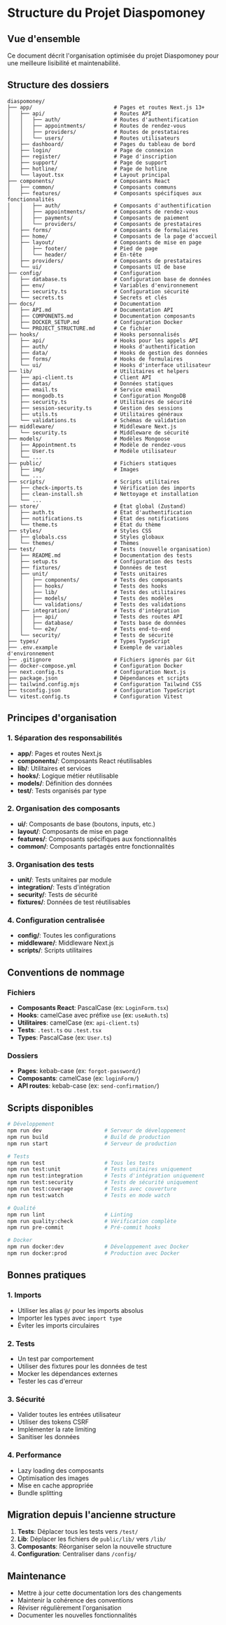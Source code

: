 # Structure du Projet Diaspomoney

## Vue d'ensemble

Ce document décrit l'organisation optimisée du projet Diaspomoney pour une meilleure lisibilité et maintenabilité.

## Structure des dossiers

```
diaspomoney/
├── app/                          # Pages et routes Next.js 13+
│   ├── api/                      # Routes API
│   │   ├── auth/                 # Routes d'authentification
│   │   ├── appointments/         # Routes de rendez-vous
│   │   ├── providers/            # Routes de prestataires
│   │   └── users/                # Routes utilisateurs
│   ├── dashboard/                # Pages du tableau de bord
│   ├── login/                    # Page de connexion
│   ├── register/                 # Page d'inscription
│   ├── support/                  # Page de support
│   ├── hotline/                  # Page de hotline
│   └── layout.tsx                # Layout principal
├── components/                   # Composants React
│   ├── common/                   # Composants communs
│   ├── features/                 # Composants spécifiques aux fonctionnalités
│   │   ├── auth/                 # Composants d'authentification
│   │   ├── appointments/         # Composants de rendez-vous
│   │   ├── payments/             # Composants de paiement
│   │   └── providers/            # Composants de prestataires
│   ├── forms/                    # Composants de formulaires
│   ├── home/                     # Composants de la page d'accueil
│   ├── layout/                   # Composants de mise en page
│   │   ├── footer/               # Pied de page
│   │   └── header/               # En-tête
│   ├── providers/                # Composants de prestataires
│   └── ui/                       # Composants UI de base
├── config/                       # Configuration
│   ├── database.ts               # Configuration base de données
│   ├── env/                      # Variables d'environnement
│   ├── security.ts               # Configuration sécurité
│   └── secrets.ts                # Secrets et clés
├── docs/                         # Documentation
│   ├── API.md                    # Documentation API
│   ├── COMPONENTS.md             # Documentation composants
│   ├── DOCKER_SETUP.md           # Configuration Docker
│   └── PROJECT_STRUCTURE.md      # Ce fichier
├── hooks/                        # Hooks personnalisés
│   ├── api/                      # Hooks pour les appels API
│   ├── auth/                     # Hooks d'authentification
│   ├── data/                     # Hooks de gestion des données
│   ├── forms/                    # Hooks de formulaires
│   └── ui/                       # Hooks d'interface utilisateur
├── lib/                          # Utilitaires et helpers
│   ├── api-client.ts             # Client API
│   ├── datas/                    # Données statiques
│   ├── email.ts                  # Service email
│   ├── mongodb.ts                # Configuration MongoDB
│   ├── security.ts               # Utilitaires de sécurité
│   ├── session-security.ts       # Gestion des sessions
│   ├── utils.ts                  # Utilitaires généraux
│   └── validations.ts            # Schémas de validation
├── middleware/                   # Middleware Next.js
│   └── security.ts               # Middleware de sécurité
├── models/                       # Modèles Mongoose
│   ├── Appointment.ts            # Modèle de rendez-vous
│   ├── User.ts                   # Modèle utilisateur
│   └── ...
├── public/                       # Fichiers statiques
│   ├── img/                      # Images
│   └── ...
├── scripts/                      # Scripts utilitaires
│   ├── check-imports.ts          # Vérification des imports
│   ├── clean-install.sh          # Nettoyage et installation
│   └── ...
├── store/                        # État global (Zustand)
│   ├── auth.ts                   # État d'authentification
│   ├── notifications.ts          # État des notifications
│   └── theme.ts                  # État du thème
├── styles/                       # Styles CSS
│   ├── globals.css               # Styles globaux
│   └── themes/                   # Thèmes
├── test/                         # Tests (nouvelle organisation)
│   ├── README.md                 # Documentation des tests
│   ├── setup.ts                  # Configuration des tests
│   ├── fixtures/                 # Données de test
│   ├── unit/                     # Tests unitaires
│   │   ├── components/           # Tests des composants
│   │   ├── hooks/                # Tests des hooks
│   │   ├── lib/                  # Tests des utilitaires
│   │   ├── models/               # Tests des modèles
│   │   └── validations/          # Tests des validations
│   ├── integration/              # Tests d'intégration
│   │   ├── api/                  # Tests des routes API
│   │   ├── database/             # Tests base de données
│   │   └── e2e/                  # Tests end-to-end
│   └── security/                 # Tests de sécurité
├── types/                        # Types TypeScript
├── .env.example                  # Exemple de variables d'environnement
├── .gitignore                    # Fichiers ignorés par Git
├── docker-compose.yml            # Configuration Docker
├── next.config.ts                # Configuration Next.js
├── package.json                  # Dépendances et scripts
├── tailwind.config.mjs           # Configuration Tailwind CSS
├── tsconfig.json                 # Configuration TypeScript
└── vitest.config.ts              # Configuration Vitest
```

## Principes d'organisation

### 1. Séparation des responsabilités
- **app/**: Pages et routes Next.js
- **components/**: Composants React réutilisables
- **lib/**: Utilitaires et services
- **hooks/**: Logique métier réutilisable
- **models/**: Définition des données
- **test/**: Tests organisés par type

### 2. Organisation des composants
- **ui/**: Composants de base (boutons, inputs, etc.)
- **layout/**: Composants de mise en page
- **features/**: Composants spécifiques aux fonctionnalités
- **common/**: Composants partagés entre fonctionnalités

### 3. Organisation des tests
- **unit/**: Tests unitaires par module
- **integration/**: Tests d'intégration
- **security/**: Tests de sécurité
- **fixtures/**: Données de test réutilisables

### 4. Configuration centralisée
- **config/**: Toutes les configurations
- **middleware/**: Middleware Next.js
- **scripts/**: Scripts utilitaires

## Conventions de nommage

### Fichiers
- **Composants React**: PascalCase (ex: `LoginForm.tsx`)
- **Hooks**: camelCase avec préfixe `use` (ex: `useAuth.ts`)
- **Utilitaires**: camelCase (ex: `api-client.ts`)
- **Tests**: `.test.ts` ou `.test.tsx`
- **Types**: PascalCase (ex: `User.ts`)

### Dossiers
- **Pages**: kebab-case (ex: `forgot-password/`)
- **Composants**: camelCase (ex: `loginForm/`)
- **API routes**: kebab-case (ex: `send-confirmation/`)

## Scripts disponibles

```bash
# Développement
npm run dev                    # Serveur de développement
npm run build                  # Build de production
npm run start                  # Serveur de production

# Tests
npm run test                   # Tous les tests
npm run test:unit              # Tests unitaires uniquement
npm run test:integration       # Tests d'intégration uniquement
npm run test:security          # Tests de sécurité uniquement
npm run test:coverage          # Tests avec couverture
npm run test:watch             # Tests en mode watch

# Qualité
npm run lint                   # Linting
npm run quality:check          # Vérification complète
npm run pre-commit             # Pré-commit hooks

# Docker
npm run docker:dev             # Développement avec Docker
npm run docker:prod            # Production avec Docker
```

## Bonnes pratiques

### 1. Imports
- Utiliser les alias `@/` pour les imports absolus
- Importer les types avec `import type`
- Éviter les imports circulaires

### 2. Tests
- Un test par comportement
- Utiliser des fixtures pour les données de test
- Mocker les dépendances externes
- Tester les cas d'erreur

### 3. Sécurité
- Valider toutes les entrées utilisateur
- Utiliser des tokens CSRF
- Implémenter la rate limiting
- Sanitiser les données

### 4. Performance
- Lazy loading des composants
- Optimisation des images
- Mise en cache appropriée
- Bundle splitting

## Migration depuis l'ancienne structure

1. **Tests**: Déplacer tous les tests vers `/test/`
2. **Lib**: Déplacer les fichiers de `public/lib/` vers `/lib/`
3. **Composants**: Réorganiser selon la nouvelle structure
4. **Configuration**: Centraliser dans `/config/`

## Maintenance

- Mettre à jour cette documentation lors des changements
- Maintenir la cohérence des conventions
- Réviser régulièrement l'organisation
- Documenter les nouvelles fonctionnalités
